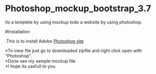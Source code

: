 # Photoshop_mockup_bootstrap_3.7

Its a templete by using mockup todo a website by using photoshop.

#Installation

.This is to install Adobe 
<a href="https://www.adobe.com/in/products/photoshop/free-trial-download.html?sdid=PC1PQM5H&mv=search&ef_id=CjwKCAjwtfqKBhBoEiwAZuesiDbhP3vOwrZpSdqzokBNiWWMbWvNbUMnXzKZuAJOrgXAOBtCwxfTYBoCFCYQAvD_BwE:G:s&s_kwcid=AL!3085!3!444587836691!e!!g!!adobe%20photoshop!221441588!17534749028&gclid=CjwKCAjwtfqKBhBoEiwAZuesiDbhP3vOwrZpSdqzokBNiWWMbWvNbUMnXzKZuAJOrgXAOBtCwxfTYBoCFCYQAvD_BwE" target="_blank">Photoshop site</a>

*To view file just go to downloaded zipfile and right click open with "Photoshop".<br> *Done see my sample mockup file.<br> *I hope its usefull to you.
